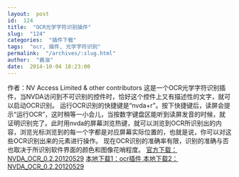 ```yaml
---
layout:  post
id:  124
title:  "OCR光学字符识别插件"
slug:  "124"
categories:  "插件下载"
tags:  "ocr, 插件, 光学字符识别"
permalink:  "/archives/:slug.html"
author:  "酱油"
date:  2014-10-04 18:23:00
---
```




作者：NV Access Limited & other contributors
    这是一个OCR光学字符识别插件，当NVDA访问到不可识别的控件时，恰好这个控件上又有描述性的文字，就可以启动OCR识别。
运行OCR识别的快捷键是“nvda+r”。按下快捷键后，读屏会提示“运行OCR”，这时稍等一小会儿，当按数字键盘区能听到读屏发音的时候，就证明识别完了。此时用nvda的屏幕浏览热键，就可以浏览到OCR所识别出的内容，浏览光标浏览到的每一个字都是对应屏幕实际位置的，也就是说，你可以对这些OCR识别出来的元素进行操作。
现在OCR识别的准确率有限，识别的准确与否也取决于所识别软件界面的颜色和图像花哨程度。
<a accesskey="X" href="http://addons.nvda-project.org/files/get.php?file=ocr">官方下载：NVDA_OCR_0.2.20120529</a>
<a accesskey="x" href="http://dl.nvdacn.com/down/12355939/nvdacn/addons/ocr_0.20120529.01.nvda-addon">本地下载1：ocr插件
<a accesskey="x" href="http://www.zd.hk/disk/?id=fm2iyaZRB32e">本地下载2：NVDA_OCR_0.2.20120529</a>